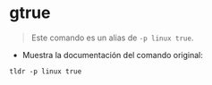 # gtrue

> Este comando es un alias de `-p linux true`.

- Muestra la documentación del comando original:

`tldr -p linux true`
